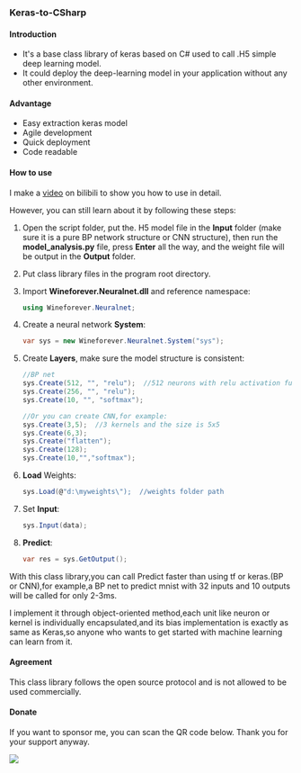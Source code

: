 ### Keras-to-CSharp

#### Introduction

- It's a base class library of keras based on C# used to call .H5 simple deep learning model.
- It could deploy the deep-learning model in your application without any other environment.

#### Advantage

- Easy extraction keras model
- Agile development
- Quick deployment
- Code readable

#### How to use

I make a [video](https://www.bilibili.com/video/av93374622) on bilibili to show you how to use in detail.

However, you can still learn about it by following these steps:

1. Open the script folder, put the. H5 model file in the **Input** folder (make sure it is a pure BP network structure or CNN structure), then run the **model_analysis.py** file, press **Enter** all the way, and the weight file will be output in the **Output** folder.

2. Put class library files in the program root directory.

3. Import **Wineforever.Neuralnet.dll** and reference namespace:

   ```c#
   using Wineforever.Neuralnet;
   ```

5. Create a neural network **System**:

   ```C#
   var sys = new Wineforever.Neuralnet.System("sys");
   ```

6. Create **Layers**, make sure the model structure is consistent:

   ```C#
   //BP net
   sys.Create(512, "", "relu");  //512 neurons with relu activation function
   sys.Create(256, "", "relu");
   sys.Create(10, "", "softmax");
   
   //Or you can create CNN,for example:
   sys.Create(3,5);  //3 kernels and the size is 5x5
   sys.Create(6,3);
   sys.Create("flatten");
   sys.Create(128);
   sys.Create(10,"","softmax");
   ```
   
6. **Load** Weights:

   ```C#
   sys.Load(@"d:\myweights\");  //weights folder path
   ```

7. Set **Input**:

   ```C#
   sys.Input(data);
   ```

8. **Predict**:

   ```C#
   var res = sys.GetOutput();
   ```

With this class library,you can call Predict faster than using tf or keras.(BP or CNN),for example,a BP net to predict mnist with 32 inputs and 10 outputs will be called for only 2-3ms.

I implement it through object-oriented method,each unit like neuron or kernel is individually encapsulated,and its bias implementation is exactly as same as Keras,so anyone who wants to get started with machine learning can learn from it.

#### Agreement

This class library follows the open source protocol and is not allowed to be used commercially.

#### Donate

If you want to sponsor me, you can scan the QR code below. Thank you for your support anyway.

![](http://106.15.93.194/donate/donate.PNG)

